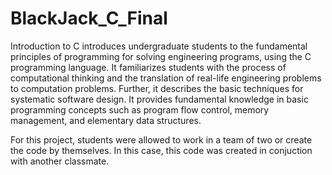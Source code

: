 # BlackJack_C_Final

Introduction to C introduces undergraduate students to the fundamental principles of programming for solving engineering programs, using the C programming language. It familiarizes students with the process of computational thinking and the translation of real-life engineering problems to computation problems. Further, it describes the basic techniques for systematic software design. It provides fundamental knowledge in basic programming concepts such as program flow control, memory management, and elementary data structures.

For this project, students were allowed to work in a team of two or create the code by themselves. In this case, this code was created in conjuction with another classmate.

